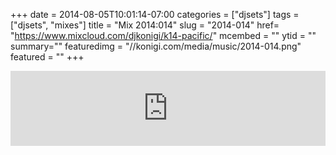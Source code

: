 +++
date = 2014-08-05T10:01:14-07:00
categories = ["djsets"]
tags = ["djsets", "mixes"]
title = "Mix 2014:014"
slug = "2014-014"
href= "https://www.mixcloud.com/djkonigi/k14-pacific/"
mcembed = ""
ytid = ""
summary=""
featuredimg = "//konigi.com/media/music/2014-014.png"
featured = ""
+++

<div class="mix"><div class="embed" >
<iframe width="100%" height="120" src="https://www.mixcloud.com/widget/iframe/?hide_cover=1&dark=1&feed=%2Fdjkonigi%2Fk14-pacific%2F" frameborder="0" ></iframe>
</div></div>
